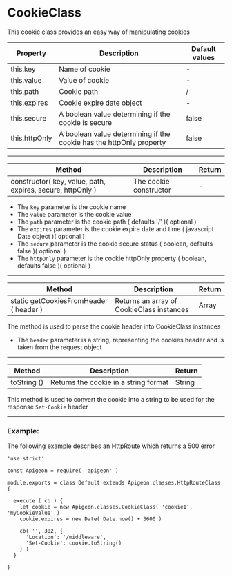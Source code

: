# CookieClass

This cookie class provides an easy way of manipulating cookies

Property | Description | Default values
--- | --- | --
this.key | Name of cookie | -
this.value | Value of cookie | -
this.path | Cookie path | /
this.expires | Cookie expire date object | -
this.secure | A boolean value determining if the cookie is secure | false
this.httpOnly | A boolean value determining if the cookie has the httpOnly property | false

---

Method | Description | Return
--- | --- | ---
constructor( key, value, path, expires, secure, httpOnly ) | The cookie constructor | -

- The `key` parameter is the cookie name
- The `value` parameter is the cookie value
- The `path` parameter is the cookie path ( defaults '/' )( optional )
- The `expires` parameter is the cookie expire date and time ( javascript Date object )( optional )
- The `secure` parameter is the cookie secure status ( boolean, defaults false )( optional )
- The `httpOnly` parameter is the cookie httpOnly property ( boolean, defaults false )( optional )

---

Method | Description | Return
--- | --- | ---
static getCookiesFromHeader ( header ) |  Returns an array of CookieClass instances | Array

The method is used to parse the cookie header into CookieClass instances

- The `header` parameter is a string, representing the cookies header and is taken from the request object

---

Method | Description | Return
--- | --- | ---
toString () |  Returns the cookie in a string format | String

This method is used to convert the cookie into a string to be used for the response `Set-Cookie` header

---

### Example:

The following example describes an HttpRoute which returns a 500 error

```
'use strict'

const Apigeon = require( 'apigeon' )

module.exports = class Default extends Apigeon.classes.HttpRouteClass {

  execute ( cb ) {
    let cookie = new Apigeon.classes.CookieClass( 'cookie1', 'myCookieValue' )
    cookie.expires = new Date( Date.now() + 3600 )

    cb( '', 302, {
      'Location': '/middleware',
      'Set-Cookie': cookie.toString()
    } )
  }

}
```

